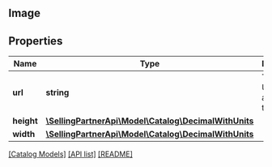 ## Image

## Properties

Name | Type | Description | Notes
------------ | ------------- | ------------- | -------------
**url** | **string** | The image URL attribute of the item. | [optional]
**height** | [**\SellingPartnerApi\Model\Catalog\DecimalWithUnits**](DecimalWithUnits.md) |  | [optional]
**width** | [**\SellingPartnerApi\Model\Catalog\DecimalWithUnits**](DecimalWithUnits.md) |  | [optional]

[[Catalog Models]](../) [[API list]](../../Api) [[README]](../../../README.md)
